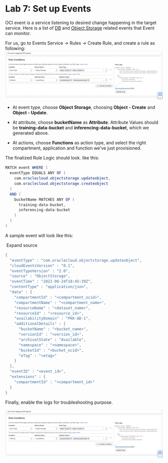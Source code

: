 Lab 7: Set up Events
===

OCI event is a service listening to desired change happening in the target service. Here is a list of [DB](https://docs.oracle.com/en-us/iaas/Content/Events/Reference/eventsproducers.htm#dbaasevents__AutoDB) and [Object Storage](https://docs.oracle.com/en-us/iaas/Content/Events/Reference/eventsproducers.htm#ObjectStor__bucket) related events that Event can monitor.

For us, go to Events Service → Rules → Create Rule, and create a rule as following:  
![](./images/Set-Ev2.png)

*   At event type, choose **Object Storage**, choosing **Object - Create** and **Object - Update**.
*   At attribute, choose **bucketName** as **Attribute**. Attribute Values should be **training-data-bucket** and **inferencing-data-bucket**, which we generated above.
    
*   At actions, choose **Functions** as action type, and select the right compartment, application and function we've just provisioned.

The finalized Rule Logic should look. like this:

```java
MATCH event WHERE (
  eventType EQUALS ANY OF (
    com.oraclecloud.objectstorage.updateobject,
    com.oraclecloud.objectstorage.createobject
  )
  AND (
    bucketName MATCHES ANY OF (
      training-data-bucket,
      inferencing-data-bucket
    )
  )
)
```

  

A sample event will look like this:

 Expand source

```java
{
  "eventType" : "com.oraclecloud.objectstorage.updateobject",
  "cloudEventsVersion" : "0.1",
  "eventTypeVersion" : "2.0",
  "source" : "ObjectStorage",
  "eventTime" : "2022-08-24T18:45:39Z",
  "contentType" : "application/json",
  "data" : {
    "compartmentId" : "<compartment_ocid>",
    "compartmentName" : "<compartment_name>",
    "resourceName" : "<dataset_name>",
    "resourceId" : "<resource_id>",
    "availabilityDomain" : "PHX-AD-1",
    "additionalDetails" : {
      "bucketName" : "<bucket_name>",
      "versionId" : "<version_id>",
      "archivalState" : "Available",
      "namespace" : "<namespace>",
      "bucketId" : "<bucket_ocid>",
      "eTag" : "<etag>"
    }
  },
  "eventID" : "<event_id>",
  "extensions" : {
    "compartmentId" : "<compartment_id>"
  }
}
```

Finally, enable the logs for troubleshooting purpose.

![](./images/Set-Ev1.png)